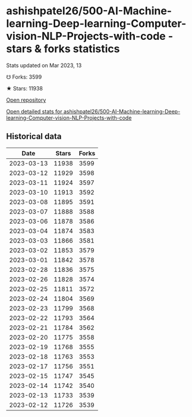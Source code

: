 # ashishpatel26/500-AI-Machine-learning-Deep-learning-Computer-vision-NLP-Projects-with-code - stars & forks statistics

Stats updated on Mar 2023, 13

☋ Forks: 3599

★ Stars: 11938

[Open repository](https://github.com/ashishpatel26/500-AI-Machine-learning-Deep-learning-Computer-vision-NLP-Projects-with-code)

[Open detailed stats for ashishpatel26/500-AI-Machine-learning-Deep-learning-Computer-vision-NLP-Projects-with-code](https://reviewgithub.com/rep/ashishpatel26/500-AI-Machine-learning-Deep-learning-Computer-vision-NLP-Projects-with-code)

## Historical data
| Date | Stars | Forks |
|------|-------|-------|
| 2023-03-13 | 11938 | 3599 | 
| 2023-03-12 | 11929 | 3598 | 
| 2023-03-11 | 11924 | 3597 | 
| 2023-03-10 | 11913 | 3592 | 
| 2023-03-08 | 11895 | 3591 | 
| 2023-03-07 | 11888 | 3588 | 
| 2023-03-06 | 11878 | 3586 | 
| 2023-03-04 | 11874 | 3583 | 
| 2023-03-03 | 11866 | 3581 | 
| 2023-03-02 | 11853 | 3579 | 
| 2023-03-01 | 11842 | 3578 | 
| 2023-02-28 | 11836 | 3575 | 
| 2023-02-26 | 11828 | 3574 | 
| 2023-02-25 | 11811 | 3572 | 
| 2023-02-24 | 11804 | 3569 | 
| 2023-02-23 | 11799 | 3568 | 
| 2023-02-22 | 11793 | 3564 | 
| 2023-02-21 | 11784 | 3562 | 
| 2023-02-20 | 11775 | 3558 | 
| 2023-02-19 | 11768 | 3555 | 
| 2023-02-18 | 11763 | 3553 | 
| 2023-02-17 | 11756 | 3551 | 
| 2023-02-15 | 11747 | 3545 | 
| 2023-02-14 | 11742 | 3540 | 
| 2023-02-13 | 11733 | 3539 | 
| 2023-02-12 | 11726 | 3539 | 


